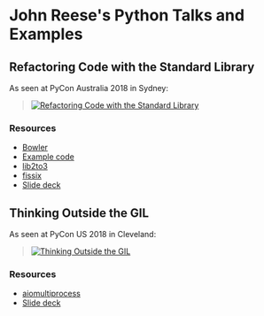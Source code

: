 # John Reese's Python Talks and Examples

## Refactoring Code with the Standard Library

As seen at PyCon Australia 2018 in Sydney:

> [![Refactoring Code with the Standard Library](http://img.youtube.com/vi/9USGh4Uy-xQ/0.jpg)](https://youtu.be/9USGh4Uy-xQ "PyCon Australia 2018 - John Reese - Refactoring Code with the Standard Library")

### Resources

* [Bowler](https://pybowler.io)
* [Example code](https://github.com/jreese/pycon/tree/master/refactoring)
* [lib2to3](https://github.com/python/cpython/tree/master/Lib/lib2to3)
* [fissix](https://github.com/jreese/fissix)
* [Slide deck](https://speakerdeck.com/jreese/refactoring-code-with-the-standard-library)

## Thinking Outside the GIL

As seen at PyCon US 2018 in Cleveland:

> [![Thinking Outside the GIL](http://img.youtube.com/vi/0kXaLh8Fz3k/0.jpg)](http://www.youtube.com/watch?v=0kXaLh8Fz3k "PyCon 2018 - John Reese - Thinking Outside the GIL with AsyncIO and Multiprocessing")

### Resources

* [aiomultiprocess](https://github.com/jreese/aiomultiprocess)
* [Slide deck](https://speakerdeck.com/jreese/thinking-outside-the-gil-2)

